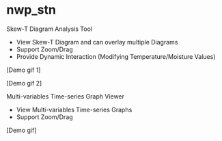 # nwp_stn
Skew-T Diagram Analysis Tool 
- View Skew-T Diagram and can overlay multiple Diagrams
- Support Zoom/Drag
- Provide Dynamic Interaction (Modifying Temperature/Moisture Values)

[Demo gif 1]

[Demo gif 2]


Multi-variables Time-series Graph Viewer
- View Multi-variables Time-series Graphs
- Support Zoom/Drag

[Demo gif]
